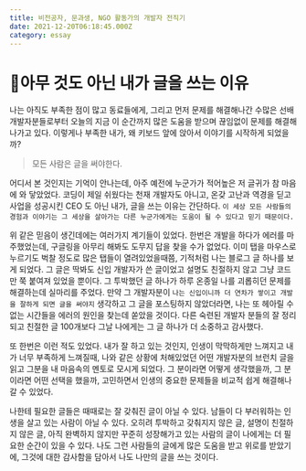 ```yaml
---
title: 비전공자, 문과생, NGO 활동가의 개발자 전직기
date: 2021-12-20T06:18:45.000Z
category: essay
---
```


# 아무 것도 아닌 내가 글을 쓰는 이유

나는 아직도 부족한 점이 많고 동료들에게, 그리고 먼저 문제를 해결해나간 수많은 선배 개발자분들로부터 오늘의 지금 이 순간까지 많은 도움을 받으며 끊임없이 문제를 해결해나가고 있다. 이렇게나 부족한 내가, 왜 키보드 앞에 앉아서 이야기를 시작하게 되었을까?

> 모든 사람은 글을 써야한다.

어디서 본 것인지는 기억이 안나는데, 아주 예전에 누군가가 적어높은 저 글귀가 참 마음에 와 닿았었다. 코딩이 제일 쉬웠다는 천재 개발자도 아니고, 온갖 고난과 역경을 딛고 사업을 성공시킨 CEO 도 아닌 내가, 글을 쓰는 이유는 간단하다. `이 세상 모든 사람들의 경험과 이야기는 그 세상을 살아가는 다른 누군가에게는 도움이 될 수 있다고 믿기 때문이다.`

위 같은 믿음이 생긴데에는 여러가지 계기들이 있었다. 한번은 개발을 하다가 에러를 마주했었는데, 구글링을 아무리 해봐도 도무지 답을 찾을 수가 없었다. 이미 탭을 마우스로 누르기도 벅찰 정도로 많은 탭들이 열려있었을때쯤, 기적처럼 나는 블로그 글 하나를 보게 되었다. 그 글은 딱봐도 신입 개발자가 쓴 글이었고 설명도 친절하지 않고 그냥 코드만 쭉 붙여져 있었을 뿐이다. 그 투박했던 글 하나가 하루 온종일 나를 괴롭히던 문제를 해결하는데 실마리를 주었다. 만약 그 개발자분이 `나는 신입이니까 더 연차가 쌓이고 개발을 잘하게 되면 글을 써야지` 생각하고 그 글을 포스팅하지 않았더라면, 나는 또 헤아릴 수 없는 시간들을 에러의 원인을 찾는데 쏟았을 것이다. 다른 숙련된 개발자 분들의 잘 정리되고 친절한 글 100개보다 그날 나에게는 그 글 하나가 더 소중하고 감사했다.

또 한번은 이런 적도 있었다. 내가 잘 하고 있는 것인지, 인생이 막막하게만 느껴지고 내가 너무 부족하게 느껴질때, 나와 같은 상황에 처해있었던 어떤 개발자분의 브런치 글을 읽고 그분을 내 마음속의 멘토로 모시게 되었다. 그 분이라면 어떻게 생각했을까, 그 분이라면 어떤 선택을 했을까, 고민하면서 인생의 중요한 문제들을 비교적 쉽게 해결해나갈 수 있었다.

나한테 필요한 글들은 때때로는 잘 갖춰진 글이 아닐 수 있다. 남들이 다 부러워하는 인생을 살고 있는 사람이 아닐 수 있다. 오히려 투박하고 갖춰지지 않은 글, 설명이 친절하지 않은 글, 아직 완벽하지 않지만 꾸준히 성장해가고 있는 사람의 글이 나에게는 더 필요한 순간이 있을 수 있다. 나도 그런 사람들의 글에게 많은 도움을 받고 위로를 받았기에, 그것에 대한 감사함을 담아서 나도 나만의 글을 쓰는 것이다.
